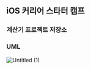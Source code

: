 ## iOS 커리어 스타터 캠프

### 계산기 프로젝트 저장소

### UML
![Untitled (1)](https://user-images.githubusercontent.com/102569735/168732743-61f452f1-0bf0-44c1-9311-90c59a8d754a.jpg)

